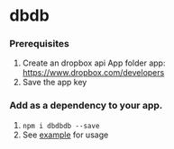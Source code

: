 # dbdb



### Prerequisites
1. Create an dropbox api App folder app: https://www.dropbox.com/developers
2. Save the app key


### Add as a dependency to your app.
1. `npm i dbdbdb --save`
2. See [example](https://github.com/jonathanhudak/dbdb/tree/master/src/demo) for usage
